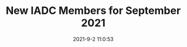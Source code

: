 ---
"title": "New IADC Members for September 2021"
"date": "2021-9-2 11:0:53"
"feed_name": "IADC"
"feed_website": "https://www.iadc.org/"
"feed_rss": "https://www.iadc.org/feed/"
"link": "https://www.iadc.org/drillbits/new-iadc-members-for-september-2021/"
"file": "_posts/2021-9-2-11-0-53_IADC_96546fd470bff606173d36520590ceadedb6ead9.md"
"accident": "0"
"drilling": "0"
---